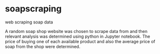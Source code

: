 # soapscraping
web scraping soap data 


A random soap shop website was chosen to scrape data from and then relevant analysis was determined using python in Jupyter notebook. The price of buying one of each available product and also the average price of soap from the shop were determined. 
